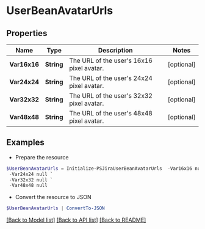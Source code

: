 # UserBeanAvatarUrls
## Properties

Name | Type | Description | Notes
------------ | ------------- | ------------- | -------------
**Var16x16** | **String** | The URL of the user&#39;s 16x16 pixel avatar. | [optional] 
**Var24x24** | **String** | The URL of the user&#39;s 24x24 pixel avatar. | [optional] 
**Var32x32** | **String** | The URL of the user&#39;s 32x32 pixel avatar. | [optional] 
**Var48x48** | **String** | The URL of the user&#39;s 48x48 pixel avatar. | [optional] 

## Examples

- Prepare the resource
```powershell
$UserBeanAvatarUrls = Initialize-PSJiraUserBeanAvatarUrls  -Var16x16 null `
 -Var24x24 null `
 -Var32x32 null `
 -Var48x48 null
```

- Convert the resource to JSON
```powershell
$UserBeanAvatarUrls | ConvertTo-JSON
```

[[Back to Model list]](../README.md#documentation-for-models) [[Back to API list]](../README.md#documentation-for-api-endpoints) [[Back to README]](../README.md)

